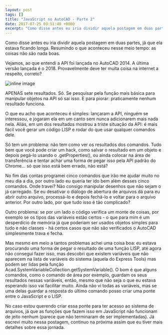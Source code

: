 ```yaml
---
layout: post
tags: []
title: "JavaScript no AutoCAD - Parte 2"
date: 2017-07-25 03:51:40 +0000
excerpt: "Como disse antes eu iria dividir aquela postagem em duas partes, já que ela estava ficando longa. Resumindo o que aconteceu nesse meio..."
---
```


Como disse antes eu iria dividir aquela postagem em duas partes, já que ela estava ficando longa. Resumindo o que aconteceu nesse meio tempo: as coisas não são nada boas.

Vejamos, ao que entendi a API foi lançada no AutoCAD 2014. A última versão lançada é o 2018. Provavelmente deve ter muita coisa na internet a respeito, correto?

![inline image](https://res.cloudinary.com/qgustavor/image/upload/v1500954700/kb5hhryyc5yd4mi6k7bv.png)

APENAS sete resultados. Só. Se pesquisar pela função mais básica para manipular objetos na API só sai isso. E para piorar: praticamente nenhum resultado funciona.

O que eu acho que aconteceu é simples: lançaram a API, ninguém se interessou, e jogaram ela em um canto sem nunca adicionarem mais nada nela. Aliás, em um dos resultados mostrou a triste situação da API: é mais fácil você gerar um código LISP e rodar do que usar qualquer comandos dele.

Só tem um problema: não tem como ver os resultados dos comandos. Tudo bem que você pode criar um hack, como salvar o resultado em um objeto e depois pegá-lo usando o .getProperties(), ou ainda colocar na área de transferência e tentar achar uma forma de pegar isso pela API padrão do Chrome… só que isso está bem errado, não está?

No fim das contas programei cinco comandos que irão me ajudar muito no meu dia a dia, por outro lado eu queria ter ido bem além desses cinco comandos. Onde travei? Não consigo manipular desenhos que não sejam o já carregado. Se eu desativar o diálogo de abertura de arquivos dá para eu abrir outro arquivo, processá-lo e depois fechá-lo e voltar para o arquivo anterior. Por outro lado, por que tudo isso é tão complicado?

Outro problema: se por um lado o código verifica um monte de coisas, por exemplo se os tipos das variáveis estão certos - o que para mim é um desperdício de memória já que poderiam ser usados objetos simples para tudo e não classes - há certos casos que não são verificados o AutoCAD simplesmente trava e fecha.

Mas mesmo em meio a tantos problemas achei uma coisa boa: eu estava procurando uma forma de pegar o resultado de uma função LISP, até agora não consegui fazer isso, mas descobri que existem variáveis que não aparecem na lista de variáveis do sistema (aquela do Express Tools) mas podem ser lidas pela função Acad.SystemVariableCollection.getSystemVariable(). O bom é que alguns comandos, como o comando de área por exemplo, guardam os seus resultados nessas variáveis, então, mesmo que não seja o que eu estava esperando isso vai facilitar muito. Ainda não vi todas as variáveis, mas se uma delas guardar a resposta do último comando posso criar uma ponte entre o JavaScript e o LISP.

No caso estou querendo criar essa ponte para ter acesso ao sistema de arquivos, já que as funções que fazem isso em JavaScript não funcionam de jeito nenhum (parece que não terminaram de ser implementadas). Já escrevi muito nessa postagem, continuo na próxima assim que eu tiver mais detalhes sobre essa jornada.